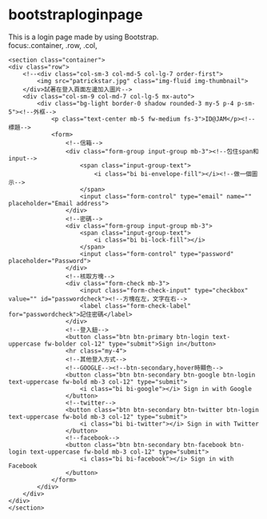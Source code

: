 # bootstraploginpage
This is a login page made by using Bootstrap.<br>
focus:.container, .row, .col, <br>

    <section class="container">
    <div class="row">
        <!--<div class="col-sm-3 col-md-5 col-lg-7 order-first">
            <img src="patrickstar.jpg" class="img-fluid img-thumbnail">
        </div>試著在登入頁面左邊加入圖片-->
        <div class="col-sm-9 col-md-7 col-lg-5 mx-auto">
            <div class="bg-light border-0 shadow rounded-3 my-5 p-4 p-sm-5"><!--外框-->
                <p class="text-center mb-5 fw-medium fs-3">ID@JAM</p><!--標題-->
                <form>
                    <!--信箱-->
                    <div class="form-group input-group mb-3"><!--包住span和input-->
                        <span class="input-group-text">
                            <i class="bi bi-envelope-fill"></i><!--做一個圖示-->
                        </span>
                        <input class="form-control" type="email" name="" placeholder="Email address">
                    </div>
                    <!--密碼-->
                    <div class="form-group input-group mb-3">
                        <span class="input-group-text">
                            <i class="bi bi-lock-fill"></i>
                        </span>
                        <input class="form-control" type="password" placeholder="Password">
                    </div>
                    <!--核取方塊-->
                    <div class="form-check mb-3">
                        <input class="form-check-input" type="checkbox" value="" id="passwordcheck"><!--方塊在左，文字在右-->
                        <label class="form-check-label" for="passwordcheck">記住密碼</label>
                    </div>
                    <!--登入鈕-->
                    <button class="btn btn-primary btn-login text-uppercase fw-bolder col-12" type="submit">Sign in</button>
                    <hr class="my-4">
                    <!--其他登入方式-->
                    <!--GOOGLE--><!--btn-secondary,hover時顯色-->
                    <button class="btn btn-secondary btn-google btn-login text-uppercase fw-bold mb-3 col-12" type="submit">
                        <i class="bi bi-google"></i> Sign in with Google
                    </button>
                    <!--twitter-->
                    <button class="btn btn-secondary btn-twitter btn-login text-uppercase fw-bold mb-3 col-12" type="submit">
                        <i class="bi bi-twitter"></i> Sign in with Twitter
                    </button>
                    <!--facebook-->
                    <button class="btn btn-secondary btn-facebook btn-login text-uppercase fw-bold mb-3 col-12" type="submit">
                        <i class="bi bi-facebook"></i> Sign in with Facebook
                    </button> 
                </form>
            </div>
        </div>
    </div>
    </section>
